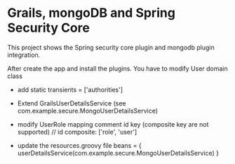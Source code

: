 Grails, mongoDB and Spring Security Core
========================

This project shows the Spring security core plugin and mongodb plugin integration.

After create the app and install the plugins. You have to modify User domain class

- add static transients = ['authorities']

- Extend GrailsUserDetailsService (see com.example.secure.MongoUserDetailsService)

- modify UserRole mapping comment id key (composite key are not supported)
    //		id composite: ['role', 'user']

- update the resources.groovy file
    beans = {
    	userDetailsService(com.example.secure.MongoUserDetailsService)
    }


